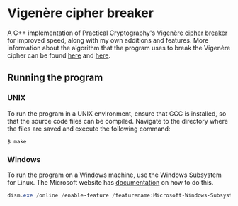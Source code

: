 # Vigenère cipher breaker

A C++ implementation of Practical Cryptography's <a href="https://github.com/jameslyons/python_cryptanalysis/blob/master/break_vigenere.py">Vigenère cipher breaker</a> for improved speed, along with my own additions and features. More information about the algorithm that the program uses to break the Vigenère cipher can be found <a href="http://practicalcryptography.com/cryptanalysis/stochastic-searching/cryptanalysis-vigenere-cipher-part-2/">here</a> and <a href="http://practicalcryptography.com/cryptanalysis/text-characterisation/quadgrams/">here</a>.

## Running the program
### UNIX
To run the program in a UNIX environment, ensure that GCC is installed, so that the source code files can be compiled. Navigate to the directory where the files are saved and execute the following command:
```
$ make
```
### Windows
To run the program on a Windows machine, use the Windows Subsystem for Linux. The Microsoft website has <a href="https://docs.microsoft.com/en-us/windows/wsl/install-win10">documentation</a> on how to do this.
``` powershell
dism.exe /online /enable-feature /featurename:Microsoft-Windows-Subsystem-Linux /all /norestart
```
